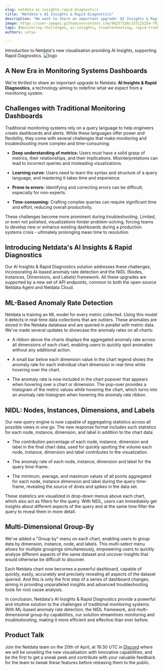 ```yaml
---
slug: netdata-ai-insights-rapid-diagnostics
title: "Netdata's AI Insights & Rapid Diagnostics"
description: "We want to share an important upgrade: AI Insights & Rapid Diagnostics, a technology aiming to redefine what we expect from a monitoring system."
image: https://user-images.githubusercontent.com/96257330/233125254-f93c9520-0a3f-4844-8d43-1f3202a5e411.png
tags: [monitoring-challenges, ai-insights, troubleshooting, rapid-troubleshooting, charts, visualisation,machine-learning]
authors: satya

---
```


Introduction to Netdata's new visualisation providing AI Insights, supporting Rapid Diagnostics.
![logo](https://user-images.githubusercontent.com/96257330/233125254-f93c9520-0a3f-4844-8d43-1f3202a5e411.png)

<!--truncate-->

## A New Era in Monitoring Systems Dashboards

We're thrilled to share an important upgrade to Netdata: **AI Insights & Rapid Diagnostics**, a technology aiming to redefine what we expect from a monitoring system.

## Challenges with Traditional Monitoring Dashboards

Traditional monitoring systems rely on a query language to help engineers create dashboards and alerts. While these languages offer power and flexibility, they come with several challenges that make monitoring and troubleshooting more complex and time-consuming:

- **Deep understanding of metrics:** Users must have a solid grasp of metrics, their relationships, and their implications. Misinterpretations can lead to incorrect queries and misleading visualizations.

- **Learning curve:** Users need to learn the syntax and structure of a query language, and mastering it takes time and experience.

- **Prone to errors:** Identifying and correcting errors can be difficult, especially for non-experts.

- **Time-consuming:** Crafting complex queries can require significant time and effort, reducing overall productivity.

These challenges become more prominent during troubleshooting. Limited, or even not polished, visualizations hinder problem-solving, forcing teams to develop new or enhance existing dashboards during a production systems crisis - ultimately prolonging mean time to resolution.

## Introducing Netdata's AI Insights & Rapid Diagnostics

Our AI Insights & Rapid Diagnostics solution addresses these challenges, incorporating AI-based anomaly rate detection and the NIDL (Nodes, Instances, Dimensions, and Labels) framework.
All these upgrades are supported by a new set of API endpoints, common to both the open-source Netdata Agent and Netdata Cloud.

## ML-Based Anomaly Rate Detection

Netdata is training an ML model for every metric collected. Using this model it detects in real-time data collections that are outliers. These anomalies are stored in the Netdata database and are queried in parallel with metric data.
We've made several updates to showcase the anomaly rates on all charts:

- A ribbon above the charts displays the aggregated anomaly rate across all dimensions of each chart, enabling users to quickly spot anomalies without any additional action.


- A small bar below each dimension value in the chart legend shows the anomaly rate for each individual chart dimension in real-time while hovering over the chart.


- The anomaly rate is now included in the chart popover that appears when hovering over a chart or dimension. The pop-over provides a histogram of the metric values while hovering the chart, which turns into an anomaly rate histogram when hovering the anomaly rate ribbon.

## NIDL: Nodes, Instances, Dimensions, and Labels

Our new query engine is now capable of aggregating statistics across all possible views in one go. The new response format includes such statistics for each node, instance, dimension, and label in addition to the chart data:

- The contribution percentage of each node, instance, dimension and label in the final chart data, used for quickly spotting the volume each node, instance, dimension and label contributes to the visualization.

- The anomaly rate of each node, instance, dimension and label for the query time-frame.

- The minimum, average, and maximum values of all points aggregated for each node, instance dimension and label during the query time-frame, revealing the source of dives and spikes in the data set.


These statistics are visualized in drop-down menus above each chart, which also act as filters for the query. With NIDL, users can immediately get insights about different aspects of the query and at the same time filter the query to reveal them in more detail.

## Multi-Dimensional Group-By

We've added a "Group by" menu on each chart, enabling users to group data by dimension, instance, node, and labels. This multi-select menu allows for multiple groupings simultaneously, empowering users to quickly analyze different aspects of the same dataset and uncover insights that would otherwise be difficult to discover.

Each Netdata chart now becomes a powerful dashboard, capable of quickly, easily, accurately and precisely revealing all aspects of the dataset queried. And this is only the first step of a series of dashboard changes, aiming in providing unparalleled insights and advanced troubleshooting tools for root cause analysis.

In conclusion, Netdata's AI Insights & Rapid Diagnostics provide a powerful and intuitive solution to the challenges of traditional monitoring systems. With ML-based anomaly rate detection, the NIDL framework, and multi-dimensional group-by capabilities, our solution streamlines monitoring and troubleshooting, making it more efficient and effective than ever before.

## Product Talk

Join the Netdata team on the 20th of April, at 16:30 UTC in [Discord](https://discord.gg/fM5RQBzH?event=1097471931957121094) where we will be unveiling the new visualisation with innovative capabilities, and be the first to get a sneak peek and contribute with your valuable feedback for the team to tweak these features before releasing them to the public.

